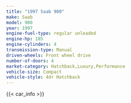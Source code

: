 ```yaml
---
title: "1997 Saab 900"
make: Saab
model: 900
year: 1997
engine-fuel-type: regular unleaded
engine-hp: 185
engine-cylinders: 4
transmission-type: Manual
driven-wheels: Front wheel drive
number-of-doors: 4
market-category: Hatchback,Luxury,Performance
vehicle-size: Compact
vehicle-style: 4dr Hatchback
---
```


{{< car_info >}}
